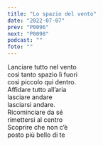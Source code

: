 ```yaml
---
title: "Lo spazio del vento"
date: "2022-07-07"
prev: "P0096"
next: "P0098"
podcast: ""
foto: ""
---
```


Lanciare tutto nel vento  
così tanto spazio lì fuori  
così piccolo qui dentro.  
Affidare tutto all’aria  
lasciare andare  
lasciarsi andare.  
Ricominciare da sé  
rimettersi al centro  
Scoprire che non c’è  
posto più bello di te
